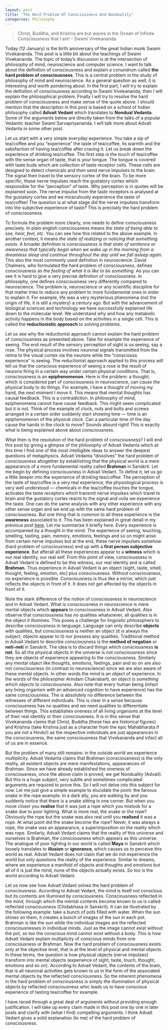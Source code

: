 ```yaml
---
layout: post
title: "The Hard Problem Of Consciousness And Nonduality"
categories: Philosophy
---
```

> Christ, Buddha, and Krishna are but waves in the Ocean of Infinite Consciousness that I am! - Swami Vivekananda.

Today (12 January) is the birth anniversary of the great Indian monk Swami Vivekananda. This post is a little bit about the teachings of Swami Vivekananda. The topic of today’s discussion is at the intersection of philosophy of mind, neuroscience and computer science. I want to talk about the definition of consciousness and explain a conundrum called **the hard problem of consciousness**. This is a central problem in the study of philosophy of mind and neuroscience. As a general question as well, it is interesting and worth pondering about. In the first part, I will try to explain the definition of consciousness according to Swami Vivekananda, then I will explain the philosophical problem. Finally I will try to resolve the hard problem of consciousness and make sense of the quote above. I should mention that the description in this post is based on a school of Indian philosophy called **Advait Vedant** which translates to **Nondual Vedanta**. Some of the arguments below are directly taken from the talks of a popular Vedantic teacher Swami Sarvapriyananda. I will talk more about Advait Vedanta in some other post. 

Let us start with a very simple everyday experience. You take a sip of tea/coffee and you “experience” the taste of tea/coffee, its warmth and the satisfaction of having tea/coffee after craving it. Let us break down the experience of drinking tea/coffee. The first step is the touch of tea/coffee with the sense organ of taste, that is your tongue. The tongue is covered with taste buds which are collection of taste receptor cells. These cells are designed to detect chemicals and then send nerve impulses to the brain. The signal then travel to the sensory cortex of the brain. To be more specific, these nerve impulses reach the gustatory cortex which responsible for the “perception” of taste. Why perception is in quotes will be explained soon. The nerve impulse from the taste receptors is analysed at the gustatory cortex and we miraculously experience the taste of tea/coffee! The question is at what stage did the nerve impulses transform into the subjective experience of taste? This is precisely the hard problem of consciousness. 

To formula the problem more clearly, one needs to define consciousness precisely. In plain english consciousness means _the state of being able to see, hear, feel, etc._ You can see how this related to the above example. In another context, it means _the state of realizing or noticing that something exists_. A broader definition is _consciousness is that state of sentience or awareness that typically begin when we wake up in the morning from a dreamless sleep and continue throughout the day until we fall asleep again_. This also the most commonly used definition in neuroscience.  David Chalmers, who formulated the hard problem of consciousness, defines consciousness as _the feeling of what it is like to be something_. As you can see it is hard to give a very precise definition of consciousness. In philosophy, one defines consciousness very differently compared to neuroscience. The problem is, neuroscience or any scientific discipline for that matter tries to reduce any problem to more fundamental ones in order to explain it. For example, life was a very mysterious phenomena (not the origin of life, it is still a mystery) a century ago. But with the advancement of biological sciences and technology we have successfully explained life down to the molecular level. We understand why and how any metabolic activity happens in the body based on the activities in a single cell. This is called the **reductionistic approach** to solving problems.
 
Let us see why the reductionist approach cannot explain the hard problem of consciousness as presented above. Take for example the experience of seeing. The end result of the sensory perception of sight is us seeing, say a rose. The physical process involves neuronal signals transmitted from the retina to the visual cortex via the neurons while the “consciouss experience” is seeing. The reductionist approach applied to this process will tell us that the conscious experience of seeing a rose is the result of neurons firing in a certain way under certain physical conditions. That is, consciousness is an **epiphenomenon**. Here is the problem: a thought, which is considered part of consciousness in neuroscience, can _cause_ the physical body to do things. For example, I have a thought of moving my hand, the next moment I move it. This means that mental thoughts has causal feedback. This is a contradiction. In philosophy of mind, epiphenomena cannot have cause feedback. This might seem complicated but it is not. Think of the example of clock, nuts and bolts and screws arranged in a certain order suddenly start showing time — time is an epiphenomenon of the physical clock. Can a particular time of the day cause the hands in the clock to move? Sounds absurd right! This is exactly what is being explained above about consciousness. 

What then is the resolution of the hard problem of consciousness? I will end this post by giving a glimpse of the philosophy of Advait Vedanta which at this time I find one of the most intelligible ideas to answer the deepest questions of metaphysics. Advait Vedanta “dissolves” the hard problem of consciousness altogether by establishing that the physical world is a mere appearance of a more fundamental reality called **Brahman** in Sanskrit. Let me begin by defining consciousness in Advait Vedant. To define it, let us go a little deeper into the experience of drinking tea/coffee. The perception of the taste of tea/coffee is a very real experience, the physiological process is very well understood — chemicals in the tea/coffee touches the tongue, activates the taste receptors which transmit nerve impulses which travel to brain and the gustatory cortex reacts to the signal and voila we experience the taste. One can do the same analysis with any other experience with any other sense organ and we end up with the same hard problem of consciousness. But one thing that is common to all these experience is the **awareness** associated to it. This has been explained in great detail in my previous post [here](https://ranveer14.github.io/philosophy/2021/05/21/who-am-I/). Let me summarise it briefly here. Every experience is accompanied by a thought in the mind. The experience of seeing, touching, smelling, tasting, pain, memory, emotions, feelings and so on might arise from certain nerve impulses but at the end, these nerve impulses _somehow_ (hard problem of consciousness) end up with a **first person subjective experience**. But afterall all these experiences appear to a **witness** which is our real identity, our real self.  From this point of view, consciousness in Advait Vedant is defined to be this witness, our real identity and is called **Brahman**. Thus experience in Advait Vedant is an object (sight, taste, smell, thought, feeling, emotion, etc) plus consciousness. Without consciousness, no experience is possible. Consciousness is thus like a mirror, which just reflects the objects in front of it. It does not get affected by the objects in front of it. 

Note the stark difference of the notion of consciousness in neuroscience and in Advait Vedant. What is consciousness in neuroscience is mere mental objects which **appears** to consciousness in Advait Vedant. Also observe that consciousness has no qualities whatsoever, all qualities is in the object it illumines. This poses a challenge for linguistic philosophers to describe consciousness in language. Language can only describe **objects** with qualities, but consciousness is neither an object (it is always the subject, objects appear to it) nor possess any qualities. Traditional method in Advait Vedant to describe consciousness is the **method of negation** or **neti-neti** in Sanskrit. The idea is to discard things which consciousness **is not**. So all the physical objects in the universe is not consciousness since they are objects of experience appearing to the consciousness. Similarly any mental object like thoughts, emotions, feelings, pain and so on are also not consciousness (in contrast to neuroscience) since we are also aware of these mental objects. In other words the mind is an object of experience. In the words of the philosopher Arindam Chakrabarti, _an object is something which objects to consciousness_. Also note that every human being (infact any living organism with an advanced cognition to have experience) has the same consciousness. The is absolutely no difference between the witnesses of different individuals. This is clear in a sense because consciousness has no qualities and we need qualities to differentiate between things. This establishes oneness of all living organisms at the level of their real identity or their consciousness. It is in this sense that Vivekananda claims that Christ, Buddha (these two are historical figures) and Krishna (take Krishna just as a character from the epic Mahabharata if you are not a Hindu!) as the respective individuals are just appearances in the consciousness, the same consciousness that Vivekananda and infact all of us are in essence. 

But the problem of many still remains: in the outside world we experience multiplicity. Advait Vedanta claims that Brahman (consciousness) is the only reality, all existent objects are mere manifestations, appearances of Brahman. Since we have already established the oneness of consciousness, once the above claim is proved, we get Nonduality (Advait). But this is a huge subject, very subtle and sometimes complicated arguments are required to prove this. So I will not delve into this subject for now. Let me just give a simple example to elucidate the point: the famous snake in the rope example. In a dark ally, you are walking by and you suddenly notice that there is a snake sitting in one corner. But when you move closer you **realise** that it was just a rope which you mistook for a snake due to poor lighting. What is more real, the snake or the rope? Obviously the rope but the snake was also real until you **realised** it was a rope. At what point did the snake become the rope? Never, it was always a rope, the snake was an appearance, a superimposition on the reality which was rope. Similarly, Advait Vedant claims that the reality of this universe and ourselves is Brahman, the consciousness which appears as this universe. The analogue of poor lighting in our world is called **Maya** in Sanskrit which loosely translates to **illusion** or **ignorance**, which causes us to perceive this world as real. Advait Vedant does not claim that we do not experience the world but only questions the reality of the experience. Similar to dreams, where we experience a manifold of objects and thoughts and emotions but all of it is just the mind, none of the objects actually exists. So too is the world according to Advait Vedant.       

Let us now see how Advait Vedant solves the hard problem of consciousness. According to Advait Vedant, the mind is itself not conscious but its contents are illumined by consciousness. Consciousness reflected in the mind, through which the mental contents become known to us is called reflected consciousness (Chidabhasa in Sanskrit). It can be illustrated by the following example: take a bunch of pots filled with water. When the sun shines on them, it creates a bunch of images of the sun in each pot. Brahman is like the sun while the individual images are the reflected consciousnesses in individual minds. Just as the image cannot exist without the pot, so too the conscious mind cannot exist without a body. This is how Advait Vedant explain multiplicity of conscious minds from one consciousness or Brahman. Now the hard problem of consciousness exists only at the objective level, that is at the level of physical and mental objects. In these terms, the question is how physical objects (nerve impulses) transform into mental objects (experience of sight, taste, touch, thought, emotions and so on). According to Advait Vedant, the contents of the brain, that is all neuronal activities gets known to us in the form of the associated mental objects by the reflected consciousness. So the inherent phenomena in the hard problem of consciousness is simply the illumination of physical objects by reflected consciousness whic leads us to have conscious experience of tasting tea/coffee for example. 

I have raced through a great deal of arguments without providing enough justification. I will take up every claim made in this post one by one in later posts and clarify with (what I find) compelling arguments. I think Advait Vedant gives a solid explanation (to me) of the hard problem of consciousness.








  
 

   

